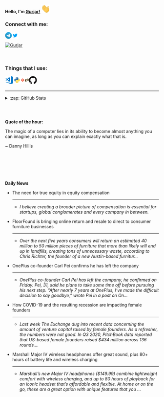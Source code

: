 #### Hello, I'm [Gurjar!](https://GurjarKing.github.io) <img src="https://raw.githubusercontent.com/ABSphreak/ABSphreak/master/gifs/Hi.gif" width="30px"></h2>


### Connect with me:

[<img align="left" alt="Gurjar | Telegram" width="22px" src="https://raw.githubusercontent.com/github/explore/80688e429a7d4ef2fca1e82350fe8e3517d3494d/topics/telegram/telegram.png" />][Telegram]
[<img align="left" alt="Gurjar | Twitter" width="22px" src="https://raw.githubusercontent.com/github/explore/80688e429a7d4ef2fca1e82350fe8e3517d3494d/topics/twitter/twitter.png" />][Twitter]
<br >
<br >
<a href="https://github.com/GurjarKing"><img src="https://komarev.com/ghpvc/?username=GurjarKing" alt="Gurjar" /></a> <br />
<br />
<br />
<!-- <br >

![](https://visitor-badge.glitch.me/badge?page_id=GurjarKing)

<br /> -->

### Things that I use:

[<img align="left" alt="Visual Studio Code" width="26px" src="https://raw.githubusercontent.com/github/explore/80688e429a7d4ef2fca1e82350fe8e3517d3494d/topics/visual-studio-code/visual-studio-code.png" />][VSCode]
[<img align="left" alt="Python" width="26px" src="https://raw.githubusercontent.com/github/explore/80688e429a7d4ef2fca1e82350fe8e3517d3494d/topics/python/python.png" />][Python]
[<img align="left" alt="Git" width="26px" src="https://raw.githubusercontent.com/github/explore/80688e429a7d4ef2fca1e82350fe8e3517d3494d/topics/git/git.png" />][Git]
[<img align="left" alt="GitHub" width="26px" src="https://raw.githubusercontent.com/github/explore/78df643247d429f6cc873026c0622819ad797942/topics/github/github.png" />][Github]

<br />
<br />

---
<details>
  <summary>:zap: GitHub Stats</summary>

<img align="left" alt="Gurjar's Github Stats" src="https://github-readme-stats.vercel.app/api?username=GurjarKing&show_icons=true&hide_border=true&count_private=true&include_all_commit=true&theme=algolia" />

</details>

<!-- ### 🔔 My latest tweet
<a href="https://twitter.com/Gurjar_King43" target="_blank">
	<img src="https://github.com/GurjarKing/GurjarKing/raw/master/tweet.png" width="70%" align="center" alt="Click to view on Twitter" title="My latest tweet, as an image"/>
</a> -->
<br>

<pre>

</pre>

**Quote of the hour:**

The magic of a computer lies in its ability to become almost anything you can imagine, as long as you can explain exactly what that is.

~ Danny Hillis
<pre>

</pre>
<br>
<pre>


</pre>
<strong>Daily News</strong>
  
  - The need for true equity in equity compensation
     <hr/>
     
      - *I believe creating a broader picture of compensation is essential for startups, global conglomerates and every company in between.*
     
  - FloorFound is bringing online return and resale to direct to consumer furniture businesses
      <hr/>
      
      - *Over the next five years consumers will return an estimated 40 million to 50 million pieces of furniture that more than likely will end up in landfills, creating tons of unnecessary waste, according to Chris Richter, the founder of a new Austin-based furnitur…*
      
  - OnePlus co-founder Carl Pei confirms he has left the company
      <hr/>
      
      - *OnePlus co-founder Carl Pei has left the company, he confirmed on Friday. Pei, 31, said he plans to take some time off before pursuing his next step. “After nearly 7 years at OnePlus, I’ve made the difficult decision to say goodbye,” wrote Pei in a post on On…*
      
  - How COVID-19 and the resulting recession are impacting female founders
      <hr/>
      
      - *Last week The Exchange dug into recent data concerning the amount of venture capital raised by female founders. As a refresher, the numbers were not good. In Q3 2020, PitchBook data reported that US-based female founders raised $434 million across 136 rounds.…*
       
  - Marshall Major IV wireless headphones offer great sound, plus 80+ hours of battery life and wireless charging
      <hr/>
       
       - *Marshall’s new Major IV headphones ($149.99) combine lightweight comfort with wireless charging, and up to 80 hours of playback for an iconic headset that’s affordable and flexible. At home or on the go, these are a great option with unique features that you …*
      

<br />

[VSCode]: https://code.visualstudio.com/
[Python]: https://www.python.org/
[Git]: https://git-scm.com/
[Github]: https://github.com/
[Telegram]: https://t.me/Gurjar_King/
[Twitter]: https://twitter.com/Gurjar_King43/
